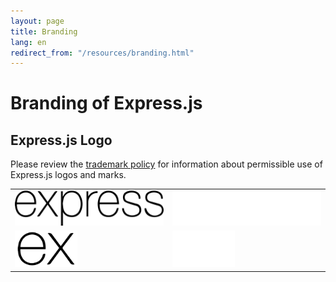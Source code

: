 ```yaml
---
layout: page
title: Branding
lang: en
redirect_from: "/resources/branding.html"
---
```


# Branding of Express.js

## Express.js Logo

Please review the [trademark policy](https://trademark-policy.openjsf.org/) for information about permissible use of Express.js logos and marks.


<table class="logo-table">
    <tr>
        <td>
            <a href="/images/brand/logotype-light.svg">
                <img src="/images/brand/logotype-light.svg" width="250" height="56"/>
            </a>
        </td>
        <td>
            <a href="/images/brand/logotype-dark.svg">
                <img src="/images/brand/logotype-dark.svg" width="250" height="56"/>
            </a>
        </td>
    </tr>
    <tr>
        <td>
            <a href="/images/brand/logo-light.svg">
                <img src="/images/brand/logo-light.svg" width="100"/>
            </a>
        </td>
        <td>
            <a href="/images/brand/logo-dark.svg">
                <img src="/images/brand/logo-dark.svg" width="100"/>
            </a>
        </td>
    </tr>
</table>